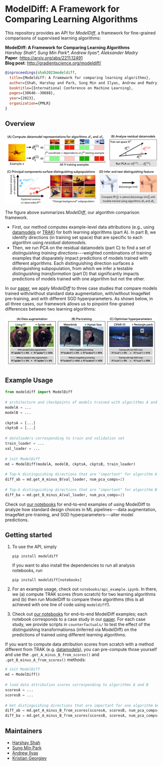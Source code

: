 
<h1>ModelDiff: A Framework for Comparing Learning Algorithms</h1>

This repository provides an API for *ModelDiff*, a framework for fine-grained comparisons of supervised learning algorithms:

**ModelDiff: A Framework for Comparing Learning Algorithms** <br>
*Harshay Shah\*, Sung Min Park\*, Andrew Ilyas\*, Aleksander Madry* <br>
**Paper**: https://arxiv.org/abs/2211.12491 <br>
**Blog post**: http://gradientscience.org/modeldiff/

```bibtex
@inproceedings{shah2023modeldiff,
  title={Modeldiff: A framework for comparing learning algorithms},
  author={Shah, Harshay and Park, Sung Min and Ilyas, Andrew and Madry, Aleksander},
  booktitle={International Conference on Machine Learning},
  pages={30646--30688},
  year={2023},
  organization={PMLR}
}
```

## Overview
<p align='center'><img src="static/visual_summary.png"/></p>

The figure above summarizes *ModelDiff*, our algorithm comparison framework.
- First, our method computes example-level data attributions (e.g., using [datamodels](https://gradientscience.org/datamodels-1/) or [TRAK](http://gradientscience.org/trak/)) for both learning algorithms (part A). In part B, we identify directions (in training set space) that are specific to each algorithm using *residual datamodels*.
- Then, we run PCA on the residual datamodels (part C) to find a set of *distinguishing training directions*---weighted combinations of training examples that disparately impact predictions of models trained with different algorithms. Each distinguishing direction surfaces a distinguishing subpopulation, from which we infer a testable *distinguishing transformation* (part D) that significantly impacts predictions of models trained with one algorithm but not the other.

In our [paper](https://arxiv.org/abs/2211.12491), we apply *ModelDiff* to three case studies that compare models trained with/without standard data augmentation, with/without ImageNet pre-training, and with different SGD hyperparameters. As shown below, in all three cases, our framework allows us to pinpoint fine-grained differences between two learning algorithms: 

<p align='center'>
        <img src="static/case_studies.jpg"/>
</p>


## Example Usage

```python
from modeldiff import ModelDiff

# architecture and checkpoints of models trained with algorithms A and B
modelA = ...
modelB = ...

ckptsA = [...] 
ckptsB = [...] 

# dataloaders corresponding to train and validation set 
train_loader = ...
val_loader = ... 

# init ModelDiff 
md = ModelDiff(modelA, modelB, ckptsA, ckptsB, train_loader)

# Top-k distinguishing directions that are "important" for algorithm A but not algorithm B
diff_ab = md.get_A_minus_B(val_loader, num_pca_comps=2)

# Top-k distinguishing directions that are "important" for algorithm B but not algorithm A
diff_ba = md.get_B_minus_A(val_loader, num_pca_comps=2)
```

Check out [our notebooks](https://github.com/MadryLab/modeldiff/tree/master/analysis) for end-to-end examples of using ModelDiff to analyze how standard design choices in ML pipelines---data augmentation, ImageNet pre-training, and SGD hyperparameters---alter model predictions. 

## Getting started

1. To use the API, simply
   ```
   pip install modeldiff
   ```
   If you want to also install the dependencies to run all analysis notebooks, run
   ```
   pip install modeldiff[notebooks]
   ```
3. For an example usage, check out `notebooks/api_example.ipynb`. In there, we (a) compute TRAK scores (from scratch) for two learning algorithms and (b) then run ModelDiff to compare these algorithms (this is all achieved with one line of code using `modeldiff`!).

4. Check out [our notebooks](https://github.com/MadryLab/modeldiff/tree/master/notebooks) for end-to-end ModelDiff examples; each notebook corresponds to a case study in our [paper](https://arxiv.org/abs/2211.12491). For each case study, we provide scripts in `counterfactuals/` to test the effect of the distinguishing transformationss (inferred via ModelDiff) on the predictions of  trained using different learning algorithms. 

If you want to compute data attribution scores from scratch with a method different from TRAK (e.g. [datamodels](https://github.com/MadryLab/datamodels)), you can pre-compute those yourself and use the `.get_A_minus_B_from_scores()` and `.get_B_minus_A_from_scores()` methods:
```python
# init ModelDiff  
md = ModelDiff()

# load data attribution scores corresponding to algorithms A and B 
scoresA = ...
scoresB = ...

# Get distinguishing directions that are important for one algorithm but not the other
diff_ab = md.get_A_minus_B_from_scores(scoresA, scoresB, num_pca_comps=2)
diff_ba = md.get_A_minus_B_from_scores(scoresB, scoresA, num_pca_comps=2)
```

## Maintainers

* [Harshay Shah](https://twitter.com/harshays_)
* [Sung Min Park](https://twitter.com/smsampark)
* [Andrew Ilyas](https://twitter.com/andrew_ilyas)
* [Kristian Georgiev](https://twitter.com/kris_georgiev1)
